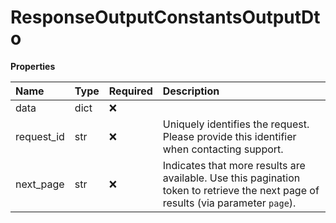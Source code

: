 # ResponseOutputConstantsOutputDto

**Properties**

| Name       | Type | Required | Description                                                                                                                       |
| :--------- | :--- | :------- | :-------------------------------------------------------------------------------------------------------------------------------- |
| data       | dict | ❌       |                                                                                                                                   |
| request_id | str  | ❌       | Uniquely identifies the request. Please provide this identifier when contacting support.                                          |
| next_page  | str  | ❌       | Indicates that more results are available. Use this pagination token to retrieve the next page of results (via parameter `page`). |

<!-- This file was generated by liblab | https://liblab.com/ -->
